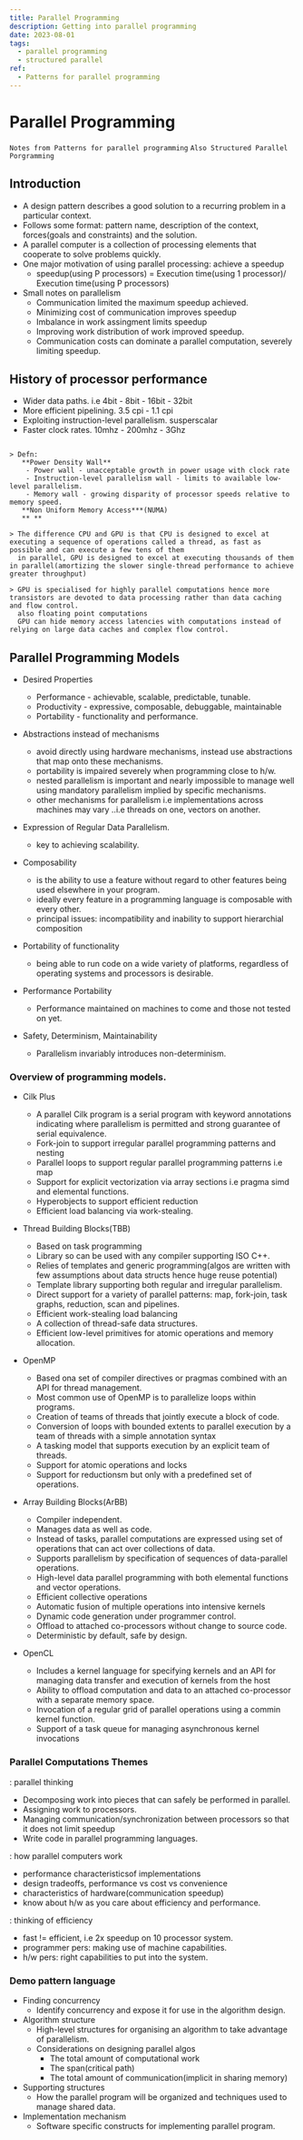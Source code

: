```yaml
---
title: Parallel Programming
description: Getting into parallel programming
date: 2023-08-01
tags:
  - parallel programming
  - structured parallel
ref:
  - Patterns for parallel programming
---
```


# Parallel Programming

`Notes from Patterns for parallel programming`
`Also Structured Parallel Porgramming`


## Introduction

- A design pattern describes a good solution to a recurring problem in a particular context.
- Follows some format: pattern name, description of the context, forces(goals and constraints) and the solution.
- A parallel computer is a collection of processing elements that cooperate to solve problems quickly.
- One major motivation of using parallel processing: achieve a speedup
  - speedup(using P processors) = Execution time(using 1 processor)/ Execution time(using P processors)
- Small notes on parallelism
  - Communication limited the maximum speedup achieved.
  - Minimizing cost of communication improves speedup
  - Imbalance in work assingment limits speedup
  - Improving work distribution of work improved speedup.
  - Communication costs can dominate a parallel computation, severely limiting speedup.
  

## History of processor performance

- Wider data paths. i.e 4bit - 8bit - 16bit - 32bit
- More efficient pipelining. 3.5 cpi - 1.1 cpi
- Exploiting instruction-level parallelism. susperscalar
- Faster clock rates. 10mhz - 200mhz - 3Ghz

```
  
> Defn:
   **Power Density Wall**
    - Power wall - unacceptable growth in power usage with clock rate
    - Instruction-level parallelism wall - limits to available low-level parallelism.
    - Memory wall - growing disparity of processor speeds relative to memory speed. 
   **Non Uniform Memory Access***(NUMA)
   ** **

> The difference CPU and GPU is that CPU is designed to excel at executing a sequence of operations called a thread, as fast as possible and can execute a few tens of them
  in parallel, GPU is designed to excel at executing thousands of them in parallel(amortizing the slower single-thread performance to achieve greater throughput)
  
> GPU is specialised for highly parallel computations hence more transistors are devoted to data processing rather than data caching and flow control.
  also floating point computations
  GPU can hide memory access latencies with computations instead of relying on large data caches and complex flow control.
```

## Parallel Programming Models

- Desired Properties
  - Performance - achievable, scalable, predictable, tunable.
  - Productivity - expressive, composable, debuggable, maintainable
  - Portability - functionality and performance.

- Abstractions instead of mechanisms
  - avoid directly using hardware mechanisms, instead use abstractions that map onto these mechanisms.
  - portability is impaired severely when programming close to h/w.
  - nested parallelism is important and nearly impossible to manage well using mandatory parallelism implied by specific mechanisms.
  - other mechanisms for parallelism i.e implementations across machines may vary ..i.e threads on one, vectors on another.

- Expression of Regular Data Parallelism.
  - key to achieving scalability.

- Composability
  - is the ability to use a feature without regard to other features being used elsewhere in your program.
  - ideally every feature in a programming language is composable with every other.
  - principal issues: incompatibility and inability to support hierarchial composition

- Portability of functionality
  - being able to run code on a wide variety of platforms, regardless of operating systems and processors is desirable.

- Performance Portability
  - Performance maintained on machines to come and those not tested on yet.

- Safety, Determinism, Maintainability
  - Parallelism invariably introduces non-determinism.
  

### Overview of programming models.

- Cilk Plus
  - A parallel Cilk program is a serial program with keyword annotations indicating where parallelism is permitted and strong guarantee of serial equivalence.
  - Fork-join to support irregular parallel programming patterns and nesting
  - Parallel loops to support regular parallel programming patterns i.e map
  - Support for explicit vectorization via array sections i.e pragma simd and elemental functions.
  - Hyperobjects to support efficient reduction
  - Efficient load balancing via work-stealing.
  
- Thread Building Blocks(TBB)
  - Based on task programming
  - Library so can be used with any compiler supporting ISO C++.
  - Relies of templates and generic programming(algos are written with few assumptions about data structs hence huge reuse potential) 
  - Template library supporting both regular and irregular parallelism.
  - Direct support for a variety of parallel patterns: map, fork-join, task graphs, reduction, scan and pipelines.
  - Efficient work-stealing load balancing
  - A collection of thread-safe data structures.
  - Efficient low-level primitives for atomic operations and memory allocation.
  
- OpenMP
  - Based ona set of compiler directives or pragmas combined with an API for thread management.
  - Most common use of OpenMP is to parallelize loops within programs.
  - Creation of teams of threads that jointly execute a block of code.
  - Conversion of loops with bounded extents to parallel execution by a team of threads with a simple annotation syntax
  - A tasking model that supports execution by an explicit team of threads.
  - Support for atomic operations and locks
  - Support for reductionsm but only with a predefined set of operations.
  
- Array Building Blocks(ArBB)
  - Compiler independent.
  - Manages data as well as code.
  - Instead of tasks, parallel computations are expressed using set of operations that can act over collections of data.
  - Supports parallelism by specification of sequences of data-parallel operations.
  - High-level data parallel programming with both elemental functions and vector operations.
  - Efficient collective operations
  - Automatic fusion of multiple operations into intensive kernels
  - Dynamic code generation under programmer control.
  - Offload to attached co-processors without change to source code.
  - Deterministic by default, safe by design.

- OpenCL
  - Includes a kernel language for specifying kernels and an API for managing data transfer and execution of kernels from the host
  - Ability to offload computation and data to an attached co-processor with a separate memory space.
  - Invocation of a regular grid of parallel operations using a commin kernel function.
  - Support of a task queue for managing asynchronous kernel invocations

### Parallel Computations Themes

: parallel thinking

- Decomposing work into pieces that can safely be performed in parallel.
- Assigning work to processors.
- Managing communication/synchronization between processors so that it does not limit speedup
- Write code in parallel programming languages.

: how parallel computers work

- performance characteristicsof implementations
- design tradeoffs, performance vs cost vs convenience
- characteristics of hardware(communication speedup)
- know about h/w as you care about efficiency and performance.

: thinking of efficiency

- fast != efficient, i.e 2x speedup on 10 processor system.
- programmer pers: making use of machine capabilities.
- h/w pers: right capabilities to put into the system.


### Demo pattern language

- Finding concurrency 
  - Identify concurrency and expose it for use in the algorithm design.
- Algorithm structure
  - High-level structures for organising an algorithm to take advantage of parallelism.
  - Considerations on designing parallel algos
    - The total amount of computational work
    - The span(critical path)
    - The total amount of communication(implicit in sharing memory)
- Supporting structures  
  - How the parallel program will be organized and techniques used to manage shared data.
- Implementation mechanism
  - Software specific constructs for implementing parallel program.
